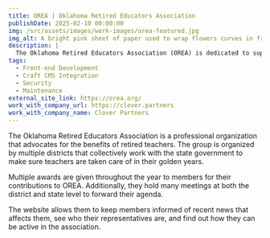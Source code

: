 ```yaml
---
title: OREA | Oklahoma Retired Educators Association
publishDate: 2025-02-10 00:00:00
img: /src/assets/images/work-images/orea-featured.jpg
img_alt: A bright pink sheet of paper used to wrap flowers curves in front of rich blue background
description: |
  The Oklahoma Retired Educators Association (OREA) is dedicated to supporting retired teachers through advocacy, resources, and community engagement. Their mission is to ensure that retired educators receive the recognition and benefits they deserve while staying informed and connected. OREA's website serves as a hub for news, events, and tools to empower members to remain active and involved in shaping the future of education policy.
tags:
  - Front-end Development
  - Craft CMS Integration
  - Security
  - Maintenance
external_site_link: https://orea.org/
work_with_company_url: https://clover.partners
work_with_company_name: Clover Partners
---
```


The Oklahoma Retired Educators Association is a professional organization that advocates for the benefits of retired teachers. The group is organized by multiple districts that collectively work with the state government to make sure teachers are taken care of in their golden years.

Multiple awards are given throughout the year to members for their contributions to OREA. Additionally, they hold many meetings at both the district and state level to forward their agenda.

The website allows them to keep members informed of recent news that affects them, see who their representatives are, and find out how they can be active in the association.
